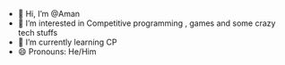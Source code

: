 - 👋 Hi, I’m @Aman
- 👀 I’m interested in Competitive programming , games and some crazy tech stuffs 
- 🌱 I’m currently learning CP
- 😄 Pronouns: He/Him


<!---
Amannohara/Amannohara is a ✨ special ✨ repository because its `README.md` (this file) appears on your GitHub profile.
You can click the Preview link to take a look at your changes.
--->
